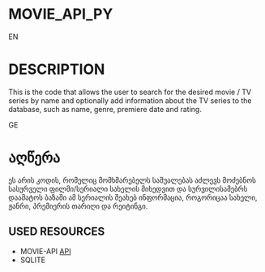 # MOVIE_API_PY


EN
# DESCRIPTION
This is the code that allows the user to search for the desired movie / TV series by name and optionally add information about the TV series to the database, such as name, genre, premiere date and rating.

GE
# აღწერა
ეს არის კოდის, რომელიც მომხმარებელს საშუალებას აძლევს მოძებნოს სასურველი ფილმი/სერიალი სახელის მიხედვით და სურვილისამებრს დაამატოს ბაზაში ამ სერიალის შეახებ ინფორმაცია, როგორიცაა სახელი, ჟანრი, პრემიერის თარიღი და რეიტინგი.



## __USED RESOURCES__ 

- MOVIE-API [API](https://www.tvmaze.com/api)
- SQLITE

